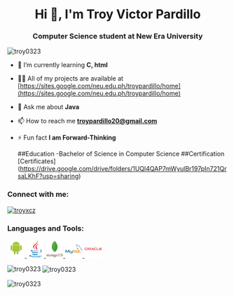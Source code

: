<h1 align="center">Hi 👋, I'm Troy Victor Pardillo</h1>
<h3 align="center">Computer Science student at New Era University</h3>

<p align="left"> <img src="https://komarev.com/ghpvc/?username=troy0323&label=Profile%20views&color=0e75b6&style=flat" alt="troy0323" /> </p>

- 🌱 I’m currently learning **C, html**

- 👨‍💻 All of my projects are available at [https://sites.google.com/neu.edu.ph/troypardillo/home](https://sites.google.com/neu.edu.ph/troypardillo/home)

- 💬 Ask me about **Java**

- 📫 How to reach me **troypardillo20@gmail.com**

- ⚡ Fun fact **I am Forward-Thinking**

  ##Education
  -Bachelor of Science in Computer Science
  ##Certification
  [Certificates] (https://drive.google.com/drive/folders/1UQl4QAP7mWyulBr197pIn721QrsaLKhF?usp=sharing)

<h3 align="left">Connect with me:</h3>
<p align="left">
<a href="https://fb.com/troyxcz" target="blank"><img align="center" src="https://raw.githubusercontent.com/rahuldkjain/github-profile-readme-generator/master/src/images/icons/Social/facebook.svg" alt="troyxcz" height="30" width="40" /></a>
</p>

<h3 align="left">Languages and Tools:</h3>
<p align="left"> <a href="https://developer.android.com" target="_blank" rel="noreferrer"> <img src="https://raw.githubusercontent.com/devicons/devicon/master/icons/android/android-original-wordmark.svg" alt="android" width="40" height="40"/> </a> <a href="https://www.java.com" target="_blank" rel="noreferrer"> <img src="https://raw.githubusercontent.com/devicons/devicon/master/icons/java/java-original.svg" alt="java" width="40" height="40"/> </a> <a href="https://www.mongodb.com/" target="_blank" rel="noreferrer"> <img src="https://raw.githubusercontent.com/devicons/devicon/master/icons/mongodb/mongodb-original-wordmark.svg" alt="mongodb" width="40" height="40"/> </a> <a href="https://www.mysql.com/" target="_blank" rel="noreferrer"> <img src="https://raw.githubusercontent.com/devicons/devicon/master/icons/mysql/mysql-original-wordmark.svg" alt="mysql" width="40" height="40"/> </a> <a href="https://www.oracle.com/" target="_blank" rel="noreferrer"> <img src="https://raw.githubusercontent.com/devicons/devicon/master/icons/oracle/oracle-original.svg" alt="oracle" width="40" height="40"/> </a> </p>

<p><img align="left" src="https://github-readme-stats.vercel.app/api/top-langs?username=troy0323&show_icons=true&locale=en&layout=compact" alt="troy0323" /></p>

<p>&nbsp;<img align="center" src="https://github-readme-stats.vercel.app/api?username=troy0323&show_icons=true&locale=en" alt="troy0323" /></p>

<p><img align="center" src="https://github-readme-streak-stats.herokuapp.com/?user=troy0323&" alt="troy0323" /></p>
